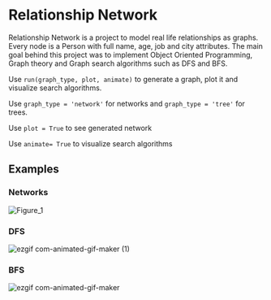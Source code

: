 # Relationship Network

Relationship Network is a project to model real life relationships as graphs. Every node is a Person with full name, age, job and city attributes. The main goal behind this project was to implement Object Oriented Programming, Graph theory and Graph search algorithms such as DFS and BFS.

Use `run(graph_type, plot, animate)` to generate a graph, plot it and visualize search algorithms.

Use `graph_type = 'network'` for networks and `graph_type = 'tree'` for trees.

Use `plot = True` to see generated network

Use `animate= True` to visualize search algorithms

## Examples

### Networks
![Figure_1](https://github.com/mrinconp/Relationship-Network/assets/107590903/3ca773ff-ea73-4475-8a0a-cf3181f14f52)

### DFS
![ezgif com-animated-gif-maker (1)](https://github.com/mrinconp/Relationship-Network/assets/107590903/17a44b9b-110f-4306-9fc7-9db0eb13a045)

### BFS
![ezgif com-animated-gif-maker](https://github.com/mrinconp/Relationship-Network/assets/107590903/44cca781-cc23-459d-8fc4-38e301bf6883)
